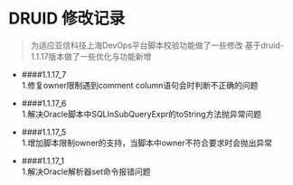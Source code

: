 # DRUID 修改记录
> 为适应亚信科技上海DevOps平台脚本校验功能做了一些修改
> 基于druid-1.1.17版本做了一些优化与功能新增

* ####1.1.17_7  
    1.修复owner限制遇到comment column语句会时判断不正确的问题
    
* ####1.1.17_6  
    1.解决Oracle脚本中SQLInSubQueryExpr的toString方法抛异常问题

* ####1.1.17_5  
    1.增加脚本限制owner的支持，当脚本中owner不符合要求时会抛出异常 

* ####1.1.17_1  
    1.解决Oracle解析器set命令报错问题